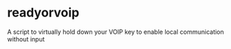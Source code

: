 # readyorvoip
A script to virtually hold down your VOIP key to enable local communication without input
